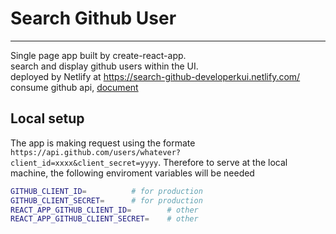 # Search Github User
------
Single page app built by create-react-app.  
search and display github users within the UI.  
deployed by Netlify at https://search-github-developerkui.netlify.com/  
consume github api, [document](https://developer.github.com/v3/users/)  

## Local setup
The app is making request using the formate `https://api.github.com/users/whatever?client_id=xxxx&client_secret=yyyy`. Therefore to serve at the local machine, the following enviroment variables will be needed
```bash
GITHUB_CLIENT_ID=          # for production
GITHUB_CLIENT_SECRET=      # for production
REACT_APP_GITHUB_CLIENT_ID=        # other
REACT_APP_GITHUB_CLIENT_SECRET=    # other
```
